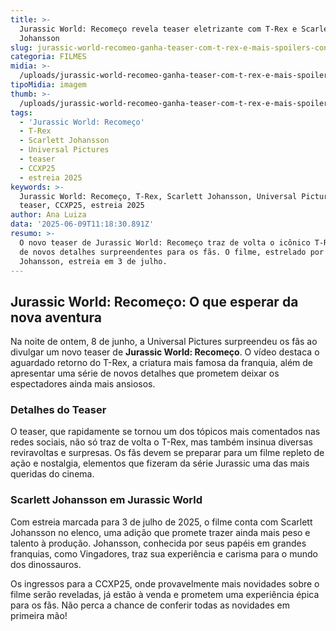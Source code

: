 ```yaml
---
title: >-
  Jurassic World: Recomeço revela teaser eletrizante com T-Rex e Scarlett
  Johansson
slug: jurassic-world-recomeo-ganha-teaser-com-t-rex-e-mais-spoilers-confira
categoria: FILMES
midia: >-
  /uploads/jurassic-world-recomeo-ganha-teaser-com-t-rex-e-mais-spoilers-confira-thumb.png
tipoMidia: imagem
thumb: >-
  /uploads/jurassic-world-recomeo-ganha-teaser-com-t-rex-e-mais-spoilers-confira-thumb.png
tags:
  - 'Jurassic World: Recomeço'
  - T-Rex
  - Scarlett Johansson
  - Universal Pictures
  - teaser
  - CCXP25
  - estreia 2025
keywords: >-
  Jurassic World: Recomeço, T-Rex, Scarlett Johansson, Universal Pictures,
  teaser, CCXP25, estreia 2025
author: Ana Luiza
data: '2025-06-09T11:18:30.891Z'
resumo: >-
  O novo teaser de Jurassic World: Recomeço traz de volta o icônico T-Rex, além
  de novos detalhes surpreendentes para os fãs. O filme, estrelado por Scarlett
  Johansson, estreia em 3 de julho.
---
```


## Jurassic World: Recomeço: O que esperar da nova aventura

<blockquote class="twitter-tweet"><a href="https://twitter.com/user/status/1931732107006722048"></a></blockquote>

Na noite de ontem, 8 de junho, a Universal Pictures surpreendeu os fãs ao divulgar um novo teaser de **Jurassic World: Recomeço**. O vídeo destaca o aguardado retorno do T-Rex, a criatura mais famosa da franquia, além de apresentar uma série de novos detalhes que prometem deixar os espectadores ainda mais ansiosos.

### Detalhes do Teaser

O teaser, que rapidamente se tornou um dos tópicos mais comentados nas redes sociais, não só traz de volta o T-Rex, mas também insinua diversas reviravoltas e surpresas. Os fãs devem se preparar para um filme repleto de ação e nostalgia, elementos que fizeram da série Jurassic uma das mais queridas do cinema.

### Scarlett Johansson em Jurassic World

Com estreia marcada para 3 de julho de 2025, o filme conta com Scarlett Johansson no elenco, uma adição que promete trazer ainda mais peso e talento à produção. Johansson, conhecida por seus papéis em grandes franquias, como Vingadores, traz sua experiência e carisma para o mundo dos dinossauros.

Os ingressos para a CCXP25, onde provavelmente mais novidades sobre o filme serão reveladas, já estão à venda e prometem uma experiência épica para os fãs. Não perca a chance de conferir todas as novidades em primeira mão!
